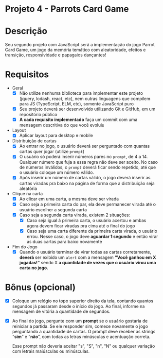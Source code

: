 # Projeto 4 - Parrots Card Game

# Descrição

Seu segundo projeto com JavaScript será a implementação do jogo Parrot Card Game, um jogo da memória temático com aleatoridade, efeitos e transição, responsividade e papagaios dançantes!

# Requisitos

- Geral
    - [X]  Não utilize nenhuma biblioteca para implementar este projeto (jquery, lodash, react, etc), nem outras linguagens que compilem para JS (TypeScript, ELM, etc), somente JavaScript puro
    - [X]  Seu projeto deverá ser desenvolvido utilizando Git e GitHub, em um repositório público
    - [X]  **A cada requisito implementado** faça um commit com uma mensagem descritiva do que você evoluiu
- Layout
    - [X]  Aplicar layout para desktop e mobile
    
- Distribuição de cartas
    - [X]  Ao entrar no jogo, o usuário deverá ser perguntado com quantas cartas quer jogar (utilize `prompt`)
    - [X]  O usuário só poderá inserir números pares no `prompt`, de 4 a 14. Qualquer número que fuja a essa regra não deve ser aceito. No caso de números inválidos, o `prompt` deverá ficar sendo repetido, até que o usuário coloque um número válido.
    - [X]  Após inserir um número de cartas válido, o jogo deverá inserir as cartas viradas pra baixo na página de forma que a distribuição seja aleatória
               
- Clique na carta
    - [X]  Ao clicar em uma carta, a mesma deve ser virada
    - [X]  Caso seja a primeira carta do par, ela deve permanecer virada até o usuário escolher a segunda carta
    - [X]  Caso seja a segunda carta virada, existem 2 situações:
        - [X]  Caso seja igual à primeira carta, o usuário acertou e ambas agora devem ficar viradas pra cima até o final do jogo
        - [X]  Caso seja uma carta diferente da primeira carta virada, o usuário errou. Nesse caso, o jogo deve **aguardar 1 segundo** e então virar as duas cartas para baixo novamente
- Fim do Jogo
    - [X]  Quando o usuário terminar de virar todas as cartas corretamente, **deverá** ser exibido um `alert` com a mensagem **"Você ganhou em X jogadas!"** sendo X **a quantidade de vezes que o usuário virou uma carta no jogo**.
        
# Bônus (opcional)

- [X]  Coloque um relógio no topo superior direito da tela, contando quantos segundos já passaram desde o início do jogo. Ao final, informe na mensagem de vitória a quantidade de segundos.
- [X]  Ao final do jogo, pergunte com um **prompt** se o usuário gostaria de reiniciar a partida. Se ele responder sim, comece novamente o jogo perguntando a quantidade de cartas. O prompt deve receber as strings “**sim**” e “**não**”, com todas as letras minúsculas e acentuação correta.
    
    Esse prompt não deveria aceitar "s", "S", "n", "N" ou qualquer variação com letrais maiúsculas ou minúsculas.
